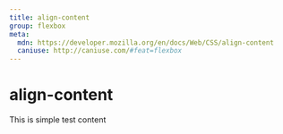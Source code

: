 ```yaml
---
title: align-content
group: flexbox
meta:
  mdn: https://developer.mozilla.org/en/docs/Web/CSS/align-content
  caniuse: http://caniuse.com/#feat=flexbox
---
```


# align-content

This is simple test content
